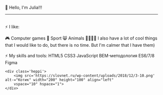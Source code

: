 👋 Hello, I'm Julia!!!
<hr>
<br />
⚡ I like:

🎮 Computer games
👟 Sport
😸 Animals
🎻🎨🧵🧶 I also have a lot of cool things that I would like to do, but there is no time. But I'm calmer that I have them)
<br />
<br />
⚡ My skills and tools:
HTML5
CSS3
JavaScript
BEM-методология
ES6/7/8
Figma






    <div class='heppi'>
        <img src='https://slovnet.ru/wp-content/uploads/2018/12/3-10.png' alt-="Котик" width="200" height="100" align="left"
        vspace="10" hspace="1">
    </div>

<!--
**JuliaMISH/Juliamish** is a ✨ _special_ ✨ repository because its `README.md` (this file) appears on your GitHub profile.

